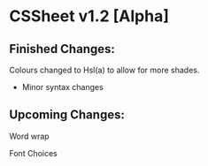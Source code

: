 # CSSheet v1.2 [Alpha]

## Finished Changes:
Colours changed to Hsl(a) to allow for more shades.
* Minor syntax changes

## Upcoming Changes:

Word wrap

Font Choices
